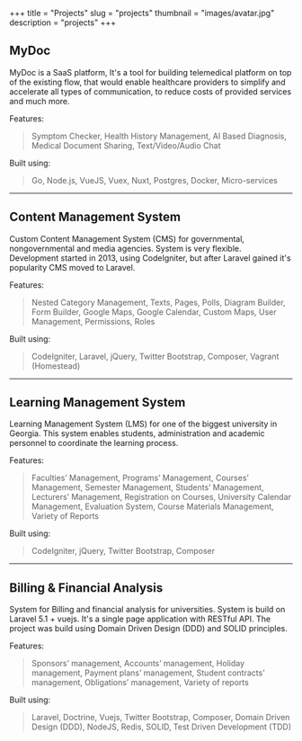 +++
title = "Projects"
slug = "projects"
thumbnail = "images/avatar.jpg"
description = "projects"
+++

<!-- {{% portfolio image="images/mydoc.png" alt="Coder Portfolio" %}} -->

<!-- {{% /portfolio %}} -->

## MyDoc

MyDoc is a SaaS platform, It's a tool for building telemedical platform on top of the existing flow, that would enable healthcare providers to simplify and accelerate all types of communication, to reduce costs of provided services and much more.

Features:

> Symptom Checker, Health History Management, AI Based Diagnosis, Medical Document Sharing, Text/Video/Audio Chat

Built using:

> Go, Node.js, VueJS, Vuex, Nuxt, Postgres, Docker, Micro-services

---

## Content Management System

Custom Content Management System (CMS) for governmental, nongovernmental and media agencies. System is very flexible. Development started in 2013, using CodeIgniter, but after Laravel gained it's popularity CMS moved to Laravel.

Features:

> Nested Category Management, Texts, Pages, Polls, Diagram Builder, Form Builder, Google Maps, Google Calendar, Custom Maps, User Management, Permissions, Roles

Built using:

> CodeIgniter, Laravel, jQuery, Twitter Bootstrap, Composer, Vagrant (Homestead)

---

## Learning Management System

Learning Management System (LMS) for one of the biggest university in Georgia. This system enables students, administration and academic personnel to coordinate the learning process.

Features:

> Faculties’ Management, Programs’ Management, Courses’ Management, Semester Management, Students’ Management, Lecturers’ Management, Registration on Courses, University Calendar Management, Evaluation System, Course Materials Management, Variety of Reports

Built using:

> CodeIgniter, jQuery, Twitter Bootstrap, Composer

---

## Billing & Financial Analysis

System for Billing and financial analysis for universities. System is build on Laravel 5.1 + vuejs. It's a single page application with RESTful API. The project was build using Domain Driven Design (DDD) and SOLID principles.

Features:

> Sponsors’ management, Accounts’ management, Holiday management, Payment plans’ management, Student contracts’ management, Obligations’ management, Variety of reports

Built using:

> Laravel, Doctrine, Vuejs, Twitter Bootstrap, Composer, Domain Driven Design (DDD), NodeJS, Redis, SOLID, Test Driven Development (TDD)
